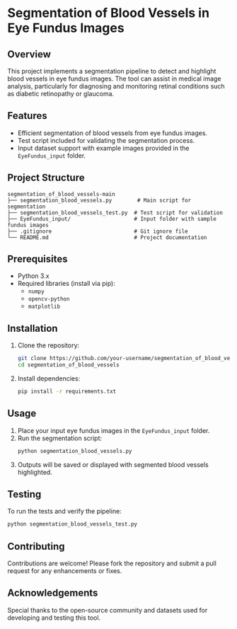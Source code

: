# Segmentation of Blood Vessels in Eye Fundus Images

## Overview
This project implements a segmentation pipeline to detect and highlight blood vessels in eye fundus images. The tool can assist in medical image analysis, particularly for diagnosing and monitoring retinal conditions such as diabetic retinopathy or glaucoma.

## Features
- Efficient segmentation of blood vessels from eye fundus images.
- Test script included for validating the segmentation process.
- Input dataset support with example images provided in the `EyeFundus_input` folder.

## Project Structure
```
segmentation_of_blood_vessels-main
├── segmentation_blood_vessels.py        # Main script for segmentation
├── segmentation_blood_vessels_test.py  # Test script for validation
├── EyeFundus_input/                    # Input folder with sample fundus images
├── .gitignore                          # Git ignore file
└── README.md                           # Project documentation
```

## Prerequisites
- Python 3.x
- Required libraries (install via pip):
  - `numpy`
  - `opencv-python`
  - `matplotlib`

## Installation
1. Clone the repository:
   ```bash
   git clone https://github.com/your-username/segmentation_of_blood_vessels.git
   cd segmentation_of_blood_vessels
   ```

2. Install dependencies:
   ```bash
   pip install -r requirements.txt
   ```

## Usage
1. Place your input eye fundus images in the `EyeFundus_input` folder.
2. Run the segmentation script:
   ```bash
   python segmentation_blood_vessels.py
   ```
3. Outputs will be saved or displayed with segmented blood vessels highlighted.

## Testing
To run the tests and verify the pipeline:
```bash
python segmentation_blood_vessels_test.py
```

## Contributing
Contributions are welcome! Please fork the repository and submit a pull request for any enhancements or fixes.


## Acknowledgements
Special thanks to the open-source community and datasets used for developing and testing this tool.
